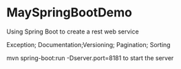 # MaySpringBootDemo
Using Spring Boot to create a rest web service

Exception; Documentation;Versioning; Pagination; Sorting

mvn spring-boot:run -Dserver.port=8181 to start the server